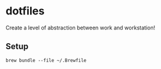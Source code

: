 # dotfiles

Create a level of abstraction between work and workstation!

## Setup

```
brew bundle --file ~/.Brewfile
```
